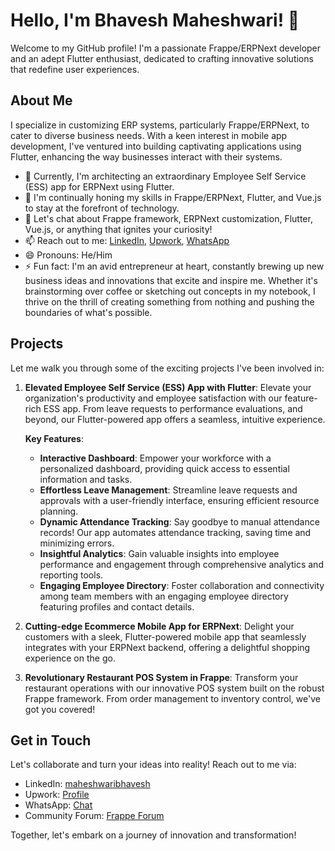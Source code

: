 # Hello, I'm Bhavesh Maheshwari! 👋

Welcome to my GitHub profile! I'm a passionate Frappe/ERPNext developer and an adept Flutter enthusiast, dedicated to crafting innovative solutions that redefine user experiences.

## About Me

I specialize in customizing ERP systems, particularly Frappe/ERPNext, to cater to diverse business needs. With a keen interest in mobile app development, I've ventured into building captivating applications using Flutter, enhancing the way businesses interact with their systems.

- 🔭 Currently, I'm architecting an extraordinary Employee Self Service (ESS) app for ERPNext using Flutter.
- 🌱 I'm continually honing my skills in Frappe/ERPNext, Flutter, and Vue.js to stay at the forefront of technology.
- 💬 Let's chat about Frappe framework, ERPNext customization, Flutter, Vue.js, or anything that ignites your curiosity!
- 📫 Reach out to me: [LinkedIn](www.linkedin.com/in/maheshwaribhavesh), [Upwork](https://www.upwork.com/freelancers/~014281a79a8181c271?mp_source=share), [WhatsApp](https://wa.me/916359985959)
- 😄 Pronouns: He/Him
- ⚡ Fun fact: I'm an avid entrepreneur at heart, constantly brewing up new business ideas and innovations that excite and inspire me. Whether it's brainstorming over coffee or sketching out concepts in my notebook, I thrive on the thrill of creating something from nothing and pushing the boundaries of what's possible.

## Projects

Let me walk you through some of the exciting projects I've been involved in:

1. **Elevated Employee Self Service (ESS) App with Flutter**: Elevate your organization's productivity and employee satisfaction with our feature-rich ESS app. From leave requests to performance evaluations, and beyond, our Flutter-powered app offers a seamless, intuitive experience.
   
   **Key Features**:
   - **Interactive Dashboard**: Empower your workforce with a personalized dashboard, providing quick access to essential information and tasks.
   - **Effortless Leave Management**: Streamline leave requests and approvals with a user-friendly interface, ensuring efficient resource planning.
   - **Dynamic Attendance Tracking**: Say goodbye to manual attendance records! Our app automates attendance tracking, saving time and minimizing errors.
   - **Insightful Analytics**: Gain valuable insights into employee performance and engagement through comprehensive analytics and reporting tools.
   - **Engaging Employee Directory**: Foster collaboration and connectivity among team members with an engaging employee directory featuring profiles and contact details.

2. **Cutting-edge Ecommerce Mobile App for ERPNext**: Delight your customers with a sleek, Flutter-powered mobile app that seamlessly integrates with your ERPNext backend, offering a delightful shopping experience on the go.

3. **Revolutionary Restaurant POS System in Frappe**: Transform your restaurant operations with our innovative POS system built on the robust Frappe framework. From order management to inventory control, we've got you covered!

## Get in Touch

Let's collaborate and turn your ideas into reality! Reach out to me via:

- LinkedIn: [maheshwaribhavesh](www.linkedin.com/in/maheshwaribhavesh)
- Upwork: [Profile](https://www.upwork.com/freelancers/~014281a79a8181c271?mp_source=share)
- WhatsApp: [Chat](https://wa.me/916359985959)
- Community Forum: [Frappe Forum](https://discuss.frappe.io/u/maheshwari_bhavesh/summary)

Together, let's embark on a journey of innovation and transformation!

